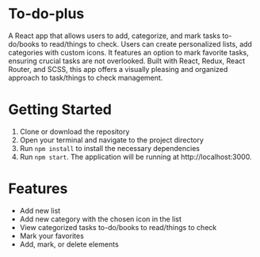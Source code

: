 # To-do-plus

A React app that allows users to add, categorize, and mark tasks to-do/books to read/things to check. Users can create personalized lists, add categories with custom icons. It features an option to mark favorite tasks, ensuring crucial tasks are not overlooked. Built with React, Redux, React Router, and SCSS, this app offers a visually pleasing and organized approach to task/things to check management.

# Getting Started

1. Clone or download the repository
2. Open your terminal and navigate to the project directory
3. Run `npm install` to install the necessary dependencies
4. Run `npm start`. The application will be running at http://localhost:3000.

# Features
- Add new list
- Add new category with the chosen icon in the list
- View categorized tasks to-do/books to read/things to check
- Mark your favorites
- Add, mark, or delete elements
